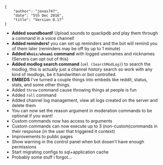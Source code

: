     {
        "author": "jonas747",
        "date": "5th Dec 2016",
        "title": "Version 0.17"
    }

 - **Added soundboard!** Upload sounds to quackpdb and play them through a command in a voice channel!
 - **Added reminders!** you can set up reminders and the bot will remind you of them later (reminders may be off by up to 1 minute)
 - **Added `Whois/whoami` command** with logged usernames and nicknames (Servers can opt out of this)
 - **Added modlog search command** (`sml (SearchModLog)`) to search the modlog, this is actually just a channel history search so work with any kind of modlogs, be it handwritten or bot controlled.
 - **EMBEDS** I've turned a couple things into embeds like reddit, status, stats, and some other things.
 - Added `throw` command cause throwing things at people is fun
 - Added `roll` command
 - Added channel log management, view all logs created on the server and delete them
 - You can now set the reason argument in moderation commands to be optional if you want!
 - Custom commands now has access to arguments
 - Custom commands can now execute up to 3 (non-custom)commands in their response (in the user that triggered it context)
 - Improvements to public pages
 - Show warning in the control panel when bot dosen't have enough permissions
 - Start migrating configs to sql+application cache
 - Probably some stuff i forgot...
